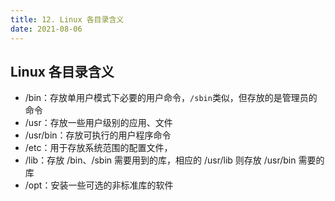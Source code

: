 ```yaml
---
title: 12. Linux 各目录含义
date: 2021-08-06
---
```


## Linux 各目录含义

- /bin：存放单用户模式下必要的用户命令，`/sbin`类似，但存放的是管理员的命令
- /usr：存放一些用户级别的应用、文件
- /usr/bin：存放可执行的用户程序命令
- /etc：用于存放系统范围的配置文件，
- /lib：存放 /bin、/sbin 需要用到的库，相应的 /usr/lib 则存放 /usr/bin 需要的库
- /opt：安装一些可选的非标准库的软件

